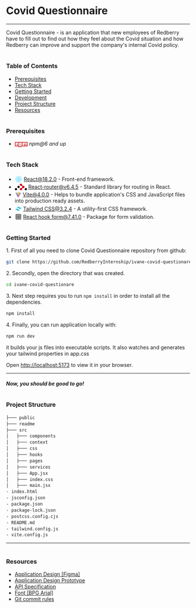 # Covid Questionnaire

---

Covid Questionnaire - is an application that new employees of Redberry have to fill out to find out how they feel about
the Covid situation and how Redberry can improve and support the company's internal Covid policy.

#

### Table of Contents

- [Prerequisites](#prerequisites)
- [Tech Stack](#tech-stack)
- [Getting Started](#getting-started)
- [Development](#development)
- [Project Structure](#project-structure)
- [Resources](#resources)

#

### Prerequisites

- <img src="readme/assets/npm.png" width="35" style="position: relative; top: 4px" /> _npm@6 and up_

#

### Tech Stack

- <img src="readme/assets/react-icon.svg.png" height="18" style="position: relative; top: 4px" /> [React@18.2.0](https://reactjs.org/) - Front-end framework.
- <img src="readme/assets/react-router-icon.png" height="18" style="position: relative; top: 4px" /> [React-router@v6.4.5](https://reactrouter.com/en/main) - Standard library for routing in React.
- <img src="readme/assets/vite.png" height="18" style="position: relative; top: 4px" /> [Vite@4.0.0](https://vitejs.dev/guide/) - Helps to bundle application's CSS and JavaScript files into production ready assets.
- <img src="readme/assets/tailwind.svg.png" height="19" style="position: relative; top: 4px" /> [Tailwind CSS@3.2.4](https://tailwindcss.com/) - A utility-first CSS framework.
- <img src="readme/assets/react-hook-form.png" height="19" style="position: relative; top: 4px" /> [React hook form@7.41.0](https://react-hook-form.com/) - Package for form validation.

#

### Getting Started

1\. First of all you need to clone Covid Questionnaire repository from github:

```sh
git clone https://github.com/RedberryInternship/ivane-covid-questionare.git
```

2\. Secondly, open the directory that was created.

```sh
cd ivane-covid-questionare
```

3\. Next step requires you to run `npm install` in order to install all the dependencies.

```sh
npm install
```

4\. Finally, you can run application locally with:

```sh
npm run dev
```

it builds your js files into executable scripts.
It also watches and generates your tailwind properties in app.css

Open [http://localhost:5173](http://localhost:5173) to view it in your browser.

---

##### Now, you should be good to go!

#

### Project Structure

```bash
├─── public
├─── readme
├─── src
│   ├─── components
│   ├─── context
│   ├─── css
│   ├─── hooks
│   ├─── pages
│   ├─── services
│   ├─── App.jsx
│   ├─── index.css
│   ├─── main.jsx
- index.html
- jsconfig.json
- package.json
- package-lock.json
- postcss.config.cjs
- README.md
- tailwind.config.js
- vite.config.js
```

---

#

### Resources

- [Application Design [Figma]](https://www.figma.com/file/56t2BI25FcD0LAIjR4GVkQ/%E1%83%99%E1%83%98%E1%83%97%E1%83%AE%E1%83%95%E1%83%90%E1%83%A0%E1%83%98?node-id=37%3A3&t=DFt3wUtX8d0xV0cP-0)
- [Application Design Prototype](https://www.figma.com/proto/56t2BI25FcD0LAIjR4GVkQ/%E1%83%99%E1%83%98%E1%83%97%E1%83%AE%E1%83%95%E1%83%90%E1%83%A0%E1%83%98?node-id=37%3A3&starting-point-node-id=1%3A2&scaling=contain)
- [API Specification](https://covid19.devtest.ge/api-specs)
- [Font [BPG Arial]](https://fonts.ge/ka/font/13/BPG-Arial)
- [Git commit rules](https://redberry.gitbook.io/resources/other/git-is-semantikuri-komitebi)

#
